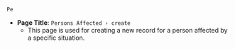 `Pe`

- **Page Title**: `Persons Affected › create`
  - This page is used for creating a new record for a person affected by a specific situation.
